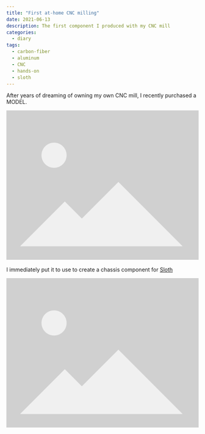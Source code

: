 ```yaml
---
title: "First at-home CNC milling"
date: 2021-06-13
description: The first component I produced with my CNC mill
categories:
  - diary
tags:
  - carbon-fiber
  - aluminum
  - CNC
  - hands-on
  - sloth
---
```


After years of dreaming of owning my own CNC mill, I recently purchased a MODEL.

![some project](/img/placeholder.png)

I immediately put it to use to create a chassis component for [Sloth](/tags/sloth/)

![some project](/img/placeholder.png)
